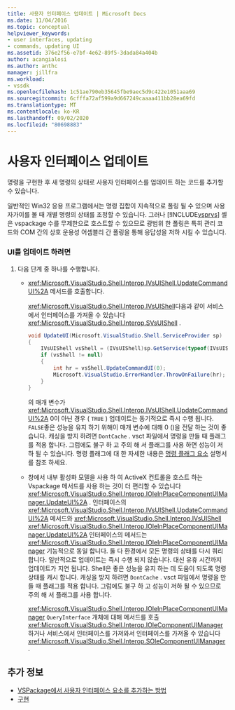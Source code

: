 ```yaml
---
title: 사용자 인터페이스 업데이트 | Microsoft Docs
ms.date: 11/04/2016
ms.topic: conceptual
helpviewer_keywords:
- user interfaces, updating
- commands, updating UI
ms.assetid: 376e2f56-e7bf-4e62-89f5-3dada84a404b
author: acangialosi
ms.author: anthc
manager: jillfra
ms.workload:
- vssdk
ms.openlocfilehash: 1c51ae790eb35645fbe9aec5d9c422e1051aaa69
ms.sourcegitcommit: 6cfffa72af599a9d667249caaaa411bb28ea69fd
ms.translationtype: MT
ms.contentlocale: ko-KR
ms.lasthandoff: 09/02/2020
ms.locfileid: "80698883"
---
```

# <a name="updating-the-user-interface"></a>사용자 인터페이스 업데이트
명령을 구현한 후 새 명령의 상태로 사용자 인터페이스를 업데이트 하는 코드를 추가할 수 있습니다.

 일반적인 Win32 응용 프로그램에서는 명령 집합이 지속적으로 폴링 될 수 있으며 사용자가이를 볼 때 개별 명령의 상태를 조정할 수 있습니다. 그러나 [!INCLUDE[vsprvs](../code-quality/includes/vsprvs_md.md)] 셸은 vspackage 수를 무제한으로 호스트할 수 있으므로 광범위 한 폴링은 특히 관리 코드와 COM 간의 상호 운용성 어셈블리 간 폴링을 통해 응답성을 저하 시킬 수 있습니다.

### <a name="to-update-the-ui"></a>UI를 업데이트 하려면

1. 다음 단계 중 하나를 수행합니다.

    - <xref:Microsoft.VisualStudio.Shell.Interop.IVsUIShell.UpdateCommandUI%2A> 메서드를 호출합니다.

         <xref:Microsoft.VisualStudio.Shell.Interop.IVsUIShell>다음과 같이 서비스에서 인터페이스를 가져올 수 있습니다 <xref:Microsoft.VisualStudio.Shell.Interop.SVsUIShell> .

        ```csharp
        void UpdateUI(Microsoft.VisualStudio.Shell.ServiceProvider sp)
        {
            IVsUIShell vsShell = (IVsUIShell)sp.GetService(typeof(IVsUIShell));
            if (vsShell != null)
            {
                int hr = vsShell.UpdateCommandUI(0);
                Microsoft.VisualStudio.ErrorHandler.ThrowOnFailure(hr);
            }
        }

        ```

         의 매개 변수가 <xref:Microsoft.VisualStudio.Shell.Interop.IVsUIShell.UpdateCommandUI%2A> 0이 아닌 경우 ( `TRUE` ) 업데이트는 동기적으로 즉시 수행 됩니다. `FALSE`좋은 성능을 유지 하기 위해이 매개 변수에 대해 0 ()을 전달 하는 것이 좋습니다. 캐싱을 방지 하려면 `DontCache` . vsct 파일에서 명령을 만들 때 플래그를 적용 합니다. 그럼에도 불구 하 고 주의 해 서 플래그를 사용 하면 성능이 저하 될 수 있습니다. 명령 플래그에 대 한 자세한 내용은 [명령 플래그 요소](../extensibility/command-flag-element.md) 설명서를 참조 하세요.

    - 창에서 내부 활성화 모델을 사용 하 여 ActiveX 컨트롤을 호스트 하는 Vspackage 메서드를 사용 하는 것이 더 편리할 수 있습니다 <xref:Microsoft.VisualStudio.Shell.Interop.IOleInPlaceComponentUIManager.UpdateUI%2A> . 인터페이스의 <xref:Microsoft.VisualStudio.Shell.Interop.IVsUIShell.UpdateCommandUI%2A> 메서드와 <xref:Microsoft.VisualStudio.Shell.Interop.IVsUIShell> <xref:Microsoft.VisualStudio.Shell.Interop.IOleInPlaceComponentUIManager.UpdateUI%2A> 인터페이스의 메서드는 <xref:Microsoft.VisualStudio.Shell.Interop.IOleInPlaceComponentUIManager> 기능적으로 동일 합니다. 둘 다 환경에서 모든 명령의 상태를 다시 쿼리 합니다. 일반적으로 업데이트는 즉시 수행 되지 않습니다. 대신 유휴 시간까지 업데이트가 지연 됩니다. Shell은 좋은 성능을 유지 하는 데 도움이 되도록 명령 상태를 캐시 합니다. 캐싱을 방지 하려면 `DontCache` . vsct 파일에서 명령을 만들 때 플래그를 적용 합니다. 그럼에도 불구 하 고 성능이 저하 될 수 있으므로 주의 해 서 플래그를 사용 합니다.

         <xref:Microsoft.VisualStudio.Shell.Interop.IOleInPlaceComponentUIManager> `QueryInterface` 개체에 대해 메서드를 호출 <xref:Microsoft.VisualStudio.Shell.Interop.IOleComponentUIManager> 하거나 서비스에서 인터페이스를 가져와서 인터페이스를 가져올 수 있습니다 <xref:Microsoft.VisualStudio.Shell.Interop.SOleComponentUIManager> .

## <a name="see-also"></a>추가 정보
- [VSPackage에서 사용자 인터페이스 요소를 추가하는 방법](../extensibility/internals/how-vspackages-add-user-interface-elements.md)
- [구현](../extensibility/internals/command-implementation.md)
